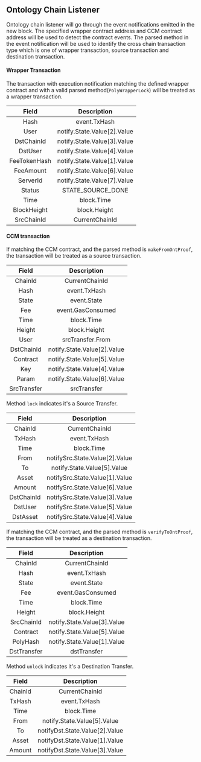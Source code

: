 ## Ontology Chain Listener


Ontology chain listener will go through the event notifications emitted in the new block. The specified wrapper contract address and CCM contract address will be used to detect the contract events. The parsed method in the event notification will be used to identify the cross chain transaction type which is one of wrapper transaction, source transaction and destination transaction.

#### Wrapper Transaction
The transaction with execution notification matching the defined wrapper contract and with a valid parsed method(`PolyWrapperLock`) will be treated as a wrapper transaction.

Field|Description
:--:|:--:
Hash        | event.TxHash
User        | notify.State.Value[2].Value
DstChainId  | notify.State.Value[3].Value
DstUser     | notify.State.Value[4].Value
FeeTokenHash| notify.State.Value[1].Value
FeeAmount   | notify.State.Value[6].Value
ServerId    | notify.State.Value[7].Value
Status      | STATE_SOURCE_DONE
Time        | block.Time
BlockHeight | block.Height
SrcChainId  | CurrentChainId


#### CCM transaction

If matching the CCM contract, and the parsed method is `makeFromOntProof`, the transaction will be treated as a source transaction.

Field|Description
:--:|:--:
ChainId     | CurrentChainId
Hash        | event.TxHash
State       | event.State
Fee         | event.GasConsumed
Time        | block.Time
Height      | block.Height
User        | srcTransfer.From
DstChainId  | notify.State.Value[2].Value
Contract    | notify.State.Value[5].Value
Key         | notify.State.Value[4].Value
Param       | notify.State.Value[6].Value
SrcTransfer | srcTransfer

Method `lock` indicates it's a Source Transfer.

Field|Description
:--:|:--:
ChainId     | CurrentChainId 
TxHash      | event.TxHash
Time        | block.Time
From        | notifySrc.State.Value[2].Value
To          | notify.State.Value[5].Value
Asset       | notifySrc.State.Value[1].Value
Amount      | notifySrc.State.Value[6].Value
DstChainId  | notifySrc.State.Value[3].Value
DstUser     | notifySrc.State.Value[5].Value
DstAsset    | notifySrc.State.Value[4].Value


If matching the CCM contract, and the parsed method is `verifyToOntProof`, the transaction will be treated as a destination transaction.

Field|Description
:--:|:--:
ChainId     | CurrentChainId
Hash        | event.TxHash
State       | event.State
Fee         | event.GasConsumed
Time        | block.Time
Height      | block.Height
SrcChainId  | notify.State.Value[3].Value
Contract    | notify.State.Value[5].Value
PolyHash    | notify.State.Value[1].Value
DstTransfer | dstTransfer



Method `unlock` indicates it's a Destination Transfer.

Field|Description
:--:|:--:
ChainId | CurrentChainId
TxHash  | event.TxHash
Time    | block.Time
From    | notify.State.Value[5].Value
To      | notifyDst.State.Value[2].Value
Asset   | notifyDst.State.Value[1].Value
Amount  | notifyDst.State.Value[3].Value


























